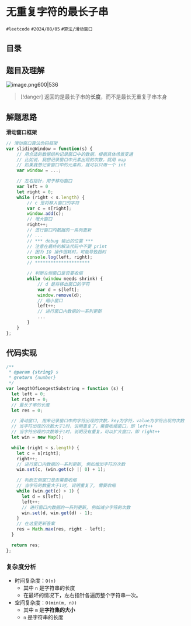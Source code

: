 
# 无重复字符的最长子串


`#leetcode`   `#2024/08/05`  `#算法/滑动窗口`  


## 目录
<!-- toc -->
 ## 题目及理解 

![image.png600|536](https://832-1310531898.cos.ap-beijing.myqcloud.com/202408050719710.png?imageSlim)

> [!danger]
>  返回的是最长子串的**长度**，而不是最长无重复子串本身

## 解题思路

**滑动窗口框架**

```javascript hl:25
// 滑动窗口算法伪码框架
var slidingWindow = function(s) {
    // 用合适的数据结构记录窗口中的数据，根据具体场景变通
    // 比如说，我想记录窗口中元素出现的次数，就用 map
    // 如果我想记录窗口中的元素和，就可以只用一个 int
    var window = ...;

    // 左右指针，用于移动窗口
    var left = 0
    let right = 0;
    while (right < s.length) {
        // c 是将移入窗口的字符
        var c = s[right];
        window.add(c);
        // 增大窗口
        right++;
        // 进行窗口内数据的一系列更新
        // ...
        // *** debug 输出的位置 ***
        // 注意在最终的解法代码中不要 print
        // 因为 IO 操作很耗时，可能导致超时
        console.log(left, right);
        // *********************

        // 判断左侧窗口是否要收缩
        while (window needs shrink) {
            // d 是将移出窗口的字符
            var d = s[left];
            window.remove(d);
            // 缩小窗口
            left++;
            // 进行窗口内数据的一系列更新
            ...
        }
    }
};

```

## 代码实现

```javascript
/**
 * @param {string} s
 * @return {number}
 */
var lengthOfLongestSubstring = function (s) {
  let left = 0;
  let right = 0;
  // 最长子串的长度
  let res = 0;

  // 滑动窗口, 用来记录窗口中的字符出现的次数，key为字符，value为字符出现的次数
  // 当字符出现的次数大于1时，说明重复了，需要收缩窗口，即 left++
  // 当字符出现的次数等于1时，说明没有重复，可以扩大窗口，即 right++
  let win = new Map();

  while (right < s.length) {
    let c = s[right];
    right++;
    // 进行窗口内数据的一系列更新, 例如增加字符的次数
    win.set(c, (win.get(c) || 0) + 1);

    // 判断左侧窗口是否需要收缩
    // 当字符的数量大于1时, 说明重复了, 需要收缩
    while (win.get(c) > 1) {
      let d = s[left];
      left++;
      // 进行窗口内数据的一系列更新, 例如减少字符的次数
      win.set(d, win.get(d) - 1);
    }
    // 在这里更新答案
    res = Math.max(res, right - left);
  }

  return res;
};

```

### 复杂度分析

- 时间复杂度：`O(n)`
	- 其中 `n` 是字符串的长度
	- 在最坏的情况下，左右指针各遍历整个字符串一次。
-  空间复杂度：`O(min(m, n))`
	- 其中 `m` 是**字符集的大小**
	- `n` 是字符串的长度

